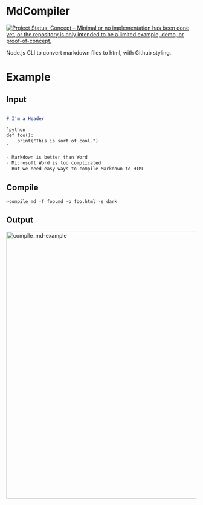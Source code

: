 # MdCompiler

[![Project Status: Concept – Minimal or no implementation has been done yet, or the repository is only intended to be a limited example, demo, or proof-of-concept.](https://www.repostatus.org/badges/latest/concept.svg)](https://www.repostatus.org/#concept)

Node.js CLI to convert markdown files to html, with Github styling.

# Example

## Input

```markdown

# I'm a Header

`python 
def foo():
    print("This is sort of cool.")
`

- Markdown is better than Word
- Microsoft Word is too complicated
- But we need easy ways to compile Markdown to HTML
```

## Compile

```shell
>compile_md -f foo.md -o foo.html -s dark
```

## Output

<img width="705" alt="compile_md-example" src="https://user-images.githubusercontent.com/57968347/138459965-b5861132-b01d-4307-8e96-566a9c00cff4.PNG">
